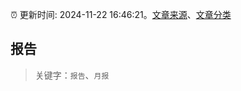:alarm_clock: 更新时间: 2024-11-22 16:46:21。[文章来源](/README.md)、[文章分类](/TAGS.md)

## 报告


> 关键字：`报告`、`月报`



